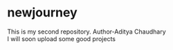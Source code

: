 # newjourney
This is my second repository.
Author-Aditya Chaudhary
<br>
I will soon upload some good projects
